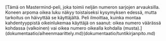 [Tämä on Mastermind-peli, joka toimii neljän numeron sarjojen arvauksilla. Koneen arpoma oikea luku näkyy toistaiseksi kysymyksen edessä, mutta tarkoitus on häivyttää se käyttäjältä. Peli ilmoittaa, kuinka montaa kahdentyyppistä oikeinlukemaa käyttäjä on saanut: oikea numero väärässä kohdassa (valkoinen) vai oikea numero oikealla kohdalla (musta).] (dokumentaatio/aiheenmaarittely.md)(dokumentaatio/tuntikirjanpito.md) 


